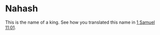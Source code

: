 # Nahash

This is the name of a king. See how you translated this name in [1 Samuel 11:01](../11/01.md).

